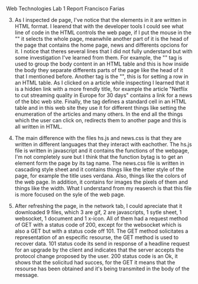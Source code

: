 Web Technologies Lab 1 Report
Francisco Farias

3. As I inspected de page, I've notice that the elements in it are written in HTML format. I learend that with the developer tools I could see what line of code in the HTML controls the web page, if I put the mouse in the "<body>" it selects the whole page, meanwhile another part of it is the head of the page that contains the home page, news and differents opcions for it. I notice that theres several lines that I did not fully understand but with some investigation I've learned from them. For example, the "<tbody>" tag is used to group the body content in an HTML table and this is how inside the body they separate differents parts of the page like the head of it that I mentioned before. Another tag is the "<tr>", this is for setting a row in an HTML table. As I clicked on a article while inspecting I learned that it is a hidden link with a more frendly title, for example the article "Netflix to cut streaming quality in Europe for 30 days" contains a link for a news of the bbc web site. Finally, the <td> tag defines a standard cell in an HTML table and in this web site they use it for different things like setting the enumeration of the articles and many others. In the end all the things which the user can click on, redirects them to another page and this is all written in HTML.

4. The main difference with the files hs.js and news.css is that they are written in different languages that they interact with eachother. The hs.js file is written in javascript and it contains the functions of the webpage, I'm not completely sure but I think that the function bytag is to get an element form the page by its tag name. The news.css file is written in cascading style sheet and it contains things like the letter style of the page, for example the title uses verdana. Also, things like the colors of the web page. In addition, it contains for images the pixels of them and things like the width. What I understand from my reaserch is that this file is more focused on the syle of the web page.

5. After refreshing the page, in the network tab, I could apreciate that it downloaded 9 files, which 3 are gif, 2 are javascripts, 1 sytle sheet, 1 websocket, 1 document and 1 x-icon. All of them had a request method of GET with a status code of 200, except for the websocket which is also a GET but with a status code off 101. The GET method solicitates a representation of an especific resourse, the GET method is used to recover data. 101 status code its send in response of a headline request for an upgrade by the client and indicates that the server accepts the protocol change proposed by the user. 200 status code is an Ok, it shows that the solicitud had succes, for the GET it means that the resourse has been obtained and it's being transmited in the body of the message.



